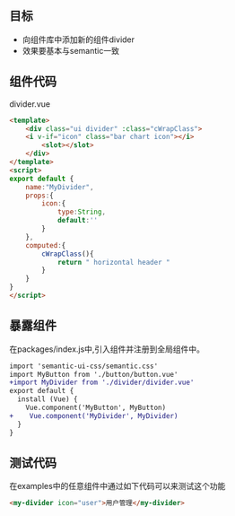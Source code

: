 ## 目标

- 向组件库中添加新的组件divider
- 效果要基本与semantic一致





## 组件代码

divider.vue

```html
<template>
    <div class="ui divider" :class="cWrapClass">
    <i v-if="icon" class="bar chart icon"></i>
        <slot></slot>
    </div>
</template>
<script>
export default {
    name:"MyDivider",
    props:{
        icon:{
            type:String,
            default:''
        }
    },
    computed:{
        cWrapClass(){
            return " horizontal header "
        }
    }
}
</script>
```

## 暴露组件

在packages/index.js中,引入组件并注册到全局组件中。

```diff
import 'semantic-ui-css/semantic.css'
import MyButton from './button/button.vue'
+import MyDivider from './divider/divider.vue'
export default {
  install (Vue) {
    Vue.component('MyButton', MyButton)
+    Vue.component('MyDivider', MyDivider)
  }
}
```



## 测试代码

在examples中的任意组件中通过如下代码可以来测试这个功能

```html
<my-divider icon="user">用户管理</my-divider>
```

